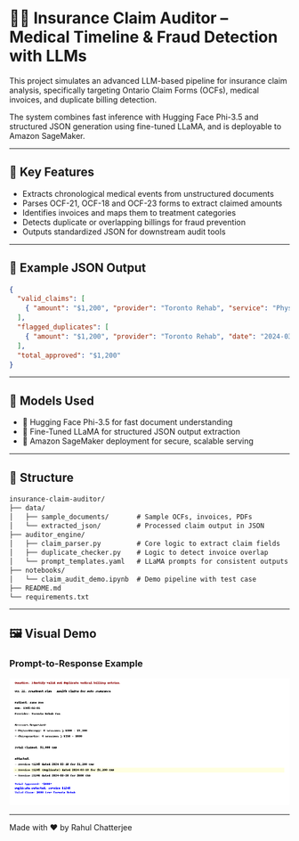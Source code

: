# 🏥💸 Insurance Claim Auditor – Medical Timeline & Fraud Detection with LLMs

This project simulates an advanced LLM-based pipeline for insurance claim analysis, specifically targeting Ontario Claim Forms (OCFs), medical invoices, and duplicate billing detection.

The system combines fast inference with Hugging Face Phi-3.5 and structured JSON generation using fine-tuned LLaMA, and is deployable to Amazon SageMaker.

---

## 🚀 Key Features

- Extracts chronological medical events from unstructured documents
- Parses OCF-21, OCF-18 and OCF-23 forms to extract claimed amounts
- Identifies invoices and maps them to treatment categories
- Detects duplicate or overlapping billings for fraud prevention
- Outputs standardized JSON for downstream audit tools

---

## 🧾 Example JSON Output

```json
{
  "valid_claims": [
    { "amount": "$1,200", "provider": "Toronto Rehab", "service": "Physio", "date": "2024-03-18" }
  ],
  "flagged_duplicates": [
    { "amount": "$1,200", "provider": "Toronto Rehab", "date": "2024-03-18", "reason": "Duplicate of Invoice #1245" }
  ],
  "total_approved": "$1,200"
}
```

---

## 🧠 Models Used

- 🔹 Hugging Face Phi-3.5 for fast document understanding
- 🔹 Fine-Tuned LLaMA for structured JSON output extraction
- 🔹 Amazon SageMaker deployment for secure, scalable serving

---

## 📁 Structure

```
insurance-claim-auditor/
├── data/
│   ├── sample_documents/       # Sample OCFs, invoices, PDFs
│   └── extracted_json/         # Processed claim output in JSON
├── auditor_engine/
│   ├── claim_parser.py         # Core logic to extract claim fields
│   ├── duplicate_checker.py    # Logic to detect invoice overlap
│   └── prompt_templates.yaml   # LLaMA prompts for consistent outputs
├── notebooks/
│   └── claim_audit_demo.ipynb  # Demo pipeline with test case
├── README.md
└── requirements.txt
```


---

## 🖼️ Visual Demo

### Prompt-to-Response Example

![Visual Output](notebooks/assets/insurance_claim_visual_output.png)


---

Made with ❤️ by Rahul Chatterjee
